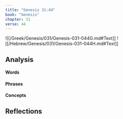 ```yaml
---
title: "Genesis 31:44"
book: "Genesis"
chapter: 31
verse: 44
---
```

![[/Greek/Genesis/031/Genesis-031-044G.md#Text]]
![[/Hebrew/Genesis/031/Genesis-031-044H.md#Text]]

## Analysis

#### Words

#### Phrases

#### Concepts

## Reflections
